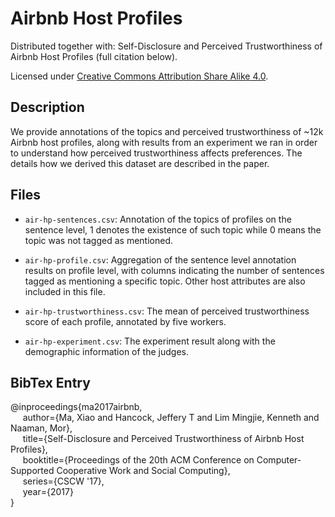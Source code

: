 # Airbnb Host Profiles

Distributed together with: Self-Disclosure and Perceived Trustworthiness of Airbnb Host Profiles (full citation below).

Licensed under [Creative Commons Attribution Share Alike 4.0](http://choosealicense.com/licenses/cc-by-sa-4.0/).

## Description

We provide annotations of the topics and perceived trustworthiness of ~12k Airbnb host profiles, along with results from an experiment we ran in order to understand how perceived trustworthiness affects preferences. The details how we derived this dataset are described in the paper.

## Files

* ``air-hp-sentences.csv``: Annotation of the topics of profiles on the sentence level, 1 denotes the existence of such topic while 0 means the topic was not tagged as mentioned.

* ``air-hp-profile.csv``: Aggregation of the sentence level annotation results on profile level, with columns indicating the number of sentences tagged as mentioning a specific topic. Other host attributes are also included in this file.

* ``air-hp-trustworthiness.csv``: The mean of perceived trustworthiness score of each profile, annotated by five workers.

* ``air-hp-experiment.csv``: The experiment result along with the demographic information of the judges.

## BibTex Entry
@inproceedings{ma2017airbnb, <br>
&nbsp;&nbsp;&nbsp;&nbsp; author={Ma, Xiao and Hancock, Jeffery T and Lim Mingjie, Kenneth and Naaman, Mor}, <br>
&nbsp;&nbsp;&nbsp;&nbsp; title={Self-Disclosure and Perceived Trustworthiness of Airbnb Host Profiles}, <br>
&nbsp;&nbsp;&nbsp;&nbsp; booktitle={Proceedings of the 20th ACM Conference on Computer-Supported Cooperative Work and Social Computing}, <br>
&nbsp;&nbsp;&nbsp;&nbsp; series={CSCW '17}, <br>
&nbsp;&nbsp;&nbsp;&nbsp; year={2017} <br>
}
